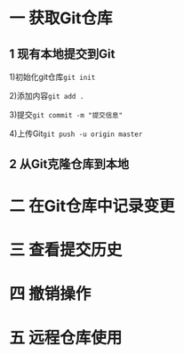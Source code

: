 # 一 获取Git仓库
## 1 现有本地提交到Git
1)初始化git仓库```git init```

2)添加内容```git add .```

3)提交```git commit -m "提交信息"```

4)上传Git```git push -u origin master```


## 2 从Git克隆仓库到本地


# 二 在Git仓库中记录变更

# 三 查看提交历史

# 四 撤销操作

# 五 远程仓库使用


